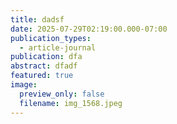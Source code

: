 ```yaml
---
title: dadsf
date: 2025-07-29T02:19:00.000-07:00
publication_types:
  - article-journal
publication: dfa
abstract: dfadf
featured: true
image:
  preview_only: false
  filename: img_1568.jpeg
---
```

